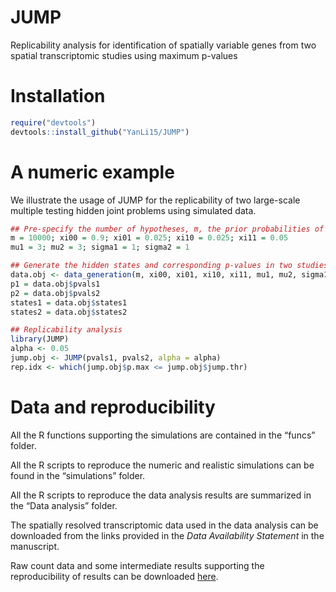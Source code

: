 # JUMP
 Replicability analysis for identification of spatially variable genes from two spatial transcriptomic studies using maximum p-values

# Installation

```R
require("devtools")
devtools::install_github("YanLi15/JUMP")
```

# A numeric example

We illustrate the usage of JUMP for the replicability of two large-scale multiple testing hidden joint problems using simulated data.

```R
## Pre-specify the number of hypotheses, m, the prior probabilities of the hidden joint states, xi's, and the alternative settings
m = 10000; xi00 = 0.9; xi01 = 0.025; xi10 = 0.025; xi11 = 0.05
mu1 = 3; mu2 = 3; sigma1 = 1; sigma2 = 1

## Generate the hidden states and corresponding p-values in two studies 
data.obj <- data_generation(m, xi00, xi01, xi10, xi11, mu1, mu2, sigma1, sigma2)
p1 = data.obj$pvals1
p2 = data.obj$pvals2
states1 = data.obj$states1
states2 = data.obj$states2

## Replicability analysis
library(JUMP)
alpha <- 0.05
jump.obj <- JUMP(pvals1, pvals2, alpha = alpha)
rep.idx <- which(jump.obj$p.max <= jump.obj$jump.thr)
```

# Data and reproducibility

All the R functions supporting the simulations are contained in the “funcs” folder.

All the R scripts to reproduce the numeric and realistic simulations can be found in the “simulations” folder.

All the R scripts to reproduce the data analysis results are summarized in the “Data analysis” folder.

The spatially resolved transcriptomic data used in the data analysis can be downloaded from the links provided in the *Data Availability Statement* in the manuscript.

Raw count data and some intermediate results supporting the reproducibility of results can be downloaded [here](https://drive.google.com/drive/folders/1nEMBS7Nwqn6JXyRsiBSMrrqyFeB3rSD_?usp=share_link).

 

